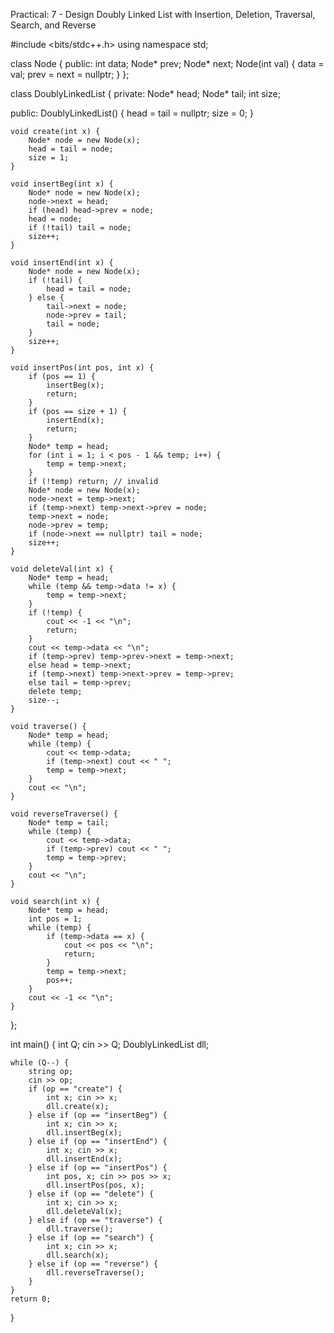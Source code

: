 
Practical: 7 - Design Doubly Linked List with Insertion, Deletion, Traversal, Search, and Reverse

#include <bits/stdc++.h>
using namespace std;

class Node {
public:
    int data;
    Node* prev;
    Node* next;
    Node(int val) {
        data = val;
        prev = next = nullptr;
    }
};

class DoublyLinkedList {
private:
    Node* head;
    Node* tail;
    int size;

public:
    DoublyLinkedList() {
        head = tail = nullptr;
        size = 0;
    }

    void create(int x) {
        Node* node = new Node(x);
        head = tail = node;
        size = 1;
    }

    void insertBeg(int x) {
        Node* node = new Node(x);
        node->next = head;
        if (head) head->prev = node;
        head = node;
        if (!tail) tail = node;
        size++;
    }

    void insertEnd(int x) {
        Node* node = new Node(x);
        if (!tail) {
            head = tail = node;
        } else {
            tail->next = node;
            node->prev = tail;
            tail = node;
        }
        size++;
    }

    void insertPos(int pos, int x) {
        if (pos == 1) {
            insertBeg(x);
            return;
        }
        if (pos == size + 1) {
            insertEnd(x);
            return;
        }
        Node* temp = head;
        for (int i = 1; i < pos - 1 && temp; i++) {
            temp = temp->next;
        }
        if (!temp) return; // invalid
        Node* node = new Node(x);
        node->next = temp->next;
        if (temp->next) temp->next->prev = node;
        temp->next = node;
        node->prev = temp;
        if (node->next == nullptr) tail = node;
        size++;
    }

    void deleteVal(int x) {
        Node* temp = head;
        while (temp && temp->data != x) {
            temp = temp->next;
        }
        if (!temp) {
            cout << -1 << "\n";
            return;
        }
        cout << temp->data << "\n";
        if (temp->prev) temp->prev->next = temp->next;
        else head = temp->next;
        if (temp->next) temp->next->prev = temp->prev;
        else tail = temp->prev;
        delete temp;
        size--;
    }

    void traverse() {
        Node* temp = head;
        while (temp) {
            cout << temp->data;
            if (temp->next) cout << " ";
            temp = temp->next;
        }
        cout << "\n";
    }

    void reverseTraverse() {
        Node* temp = tail;
        while (temp) {
            cout << temp->data;
            if (temp->prev) cout << " ";
            temp = temp->prev;
        }
        cout << "\n";
    }

    void search(int x) {
        Node* temp = head;
        int pos = 1;
        while (temp) {
            if (temp->data == x) {
                cout << pos << "\n";
                return;
            }
            temp = temp->next;
            pos++;
        }
        cout << -1 << "\n";
    }
};

int main() {
    int Q;
    cin >> Q;
    DoublyLinkedList dll;

    while (Q--) {
        string op;
        cin >> op;
        if (op == "create") {
            int x; cin >> x;
            dll.create(x);
        } else if (op == "insertBeg") {
            int x; cin >> x;
            dll.insertBeg(x);
        } else if (op == "insertEnd") {
            int x; cin >> x;
            dll.insertEnd(x);
        } else if (op == "insertPos") {
            int pos, x; cin >> pos >> x;
            dll.insertPos(pos, x);
        } else if (op == "delete") {
            int x; cin >> x;
            dll.deleteVal(x);
        } else if (op == "traverse") {
            dll.traverse();
        } else if (op == "search") {
            int x; cin >> x;
            dll.search(x);
        } else if (op == "reverse") {
            dll.reverseTraverse();
        }
    }
    return 0;
}